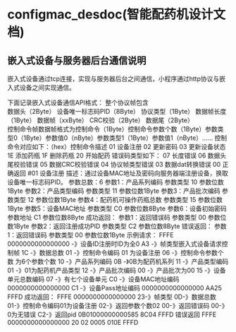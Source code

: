 # configmac_desdoc(智能配药机设计文档)
## 嵌入式设备与服务器后台通信说明
嵌入式设备通过tcp连接，实现与服务器后台之间通信，小程序通过http协议与嵌入式设备之间实现通信。

下面记录嵌入式设备通信API格式：
整个协议帧包含<br>数据头（2Byte） 设备唯一标志码PID（8Byte） 协议类型（1Byte） 数据帧长度（1Byte） 数据帧（xxByte） CRC校验（2Byte） 数据尾（2Byte）<br/>
控制命令帧数据帧格式为控制命令（1Byte）控制命令参数个数（1Byte）参数类型0（1Byte）参数值0（nByte）参数类型1（1Byte）参数值1（nByte）……
控制命令对应如下：（hex）控制命令描述
01 设备注册
02 更新密码
03 更新设备状态
1E 添加药瓶
1F 删除药瓶
20 开始配药
错误码类型如下：
07 长度错误
06 数据头尾校验错误
05 数据CRC校验错误
04 协议帧类型错误
03 数据dat转换错误
00 正确返回
#01 设备注册
描述：通过设备MAC地址及密码向服务器端注册设备，换取设备唯一标志码PID。
参数总数：6
参数1：产品系列编码 参数类型 10 参数位数1Byte 
参数2：产品类型编码 参数类型 11 参数位数1Byte
参数3：产品批次编码 参数类型 12 参数位数1Byte
参数4：配药机可操作药瓶总数 参数类型 15 参数位数1Byte
参数5：设备MAC地址 参数类型 C0 参数位数8Byte
参数6：设备初始密码 参数地址 C1 参数位数8Byte
成功返回：
参数1：返回错误码 参数类型 00 参数位数1Byte
参数2：返回注册成功PID 参数类型 C2 参数位数8Byte
错误返回：
参数1：返回错误码 参数类型 00 参数位数1Byte
示例请求：
FFFE
0000000000000000 -》设备ID注册时ID为全0
A3 -》帧类型嵌入式设备请求控制帧
1C -》数据总数
01 -》控制命令编码 01 为设备注册
06 -》控制命令参数个数 为6个参数个数
10 -》产品系列编码
0B -》0B为配药机系列
11 -》产品类型编码
01 -》01为配药机产品类型
12 -》产品批次编码
00 -》产品批次为00
15 -》设备单元总数编码
07 -》有七个设备单元
C0 -》设备MAC地址编码
0000000000000000
C1 -》设备Pass地址编码
0000000000000000
AA25
FFFD
成功返回：
FFFE
0000000000000000
23-》帧类型
0D-》数据总数
01-》控制命令编码01为设备注册
02-》返回参数个数02
00-》返回错误码
00-》0为无错误
C2-》返回pid
0B01000000000585
8C04
FFFD
错误返回
FFFE 
0000000000000000
20
02
0005
010E 
FFFD


